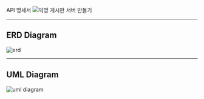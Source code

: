 API 명세서
![익명 게시판 서버 만들기](https://github.com/parkjihwan-kr/springBoard/assets/80877648/5a48ca91-2c41-4014-8610-f35d6b305598)

---------------------------------------------------------

ERD Diagram
---------------------------------------------------------








![erd](https://github.com/parkjihwan-kr/springBoard/assets/80877648/5fffe702-842b-425b-a998-eed64a2515df)


---------------------------------------------------------
UML Diagram
---------------------------------------------------------

![uml diagram](https://github.com/parkjihwan-kr/springBoard/assets/80877648/14d23063-f236-4956-b014-c68bfc8dffe3)
